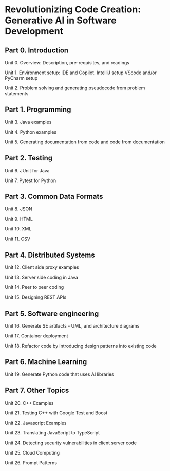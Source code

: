 # Revolutionizing Code Creation: Generative AI in Software Development


## Part 0. Introduction

Unit 0. Overview: Description, pre-requisites, and readings

Unit 1. Environment setup: IDE and Copilot. IntelliJ setup VScode and/or PyCharm setup

Unit 2. Problem solving and generating pseudocode from problem statements

## Part 1. Programming

Unit 3. Java examples

Unit 4. Python examples

Unit 5. Generating documentation from code and code from documentation

## Part 2. Testing

Unit 6. JUnit for Java

Unit 7. Pytest for Python

## Part 3. Common Data Formats

Unit 8. JSON

Unit 9. HTML

Unit 10. XML

Unit 11. CSV

## Part 4. Distributed Systems

Unit 12. Client side proxy examples

Unit 13. Server side coding in Java

Unit 14. Peer to peer coding

Unit 15. Designing REST APIs


## Part 5. Software engineering

Unit 16. Generate SE artifacts - UML, and architecture diagrams

Unit 17. Container deployment

Unit 18. Refactor code by introducing design patterns into existing code

## Part 6. Machine Learning

Unit 19. Generate Python code that uses AI libraries

## Part 7. Other Topics

Unit 20. C++ Examples

Unit 21. Testing C++ with Google Test and Boost

Unit 22. Javascript Examples

Unit 23. Translating JavaScript to TypeScript

Unit 24. Detecting security vulnerabilities in client server code

Unit 25. Cloud Computing

Unit 26. Prompt Patterns
